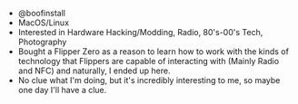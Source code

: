 - @boofinstall
- MacOS/Linux
- Interested in Hardware Hacking/Modding, Radio, 80's-00's Tech, Photography
- Bought a Flipper Zero as a reason to learn how to work with the kinds of technology that Flippers are capable of interacting with (Mainly Radio and NFC) and naturally, I ended up here.
- No clue what I'm doing, but it's incredibly interesting to me, so maybe one day I'll have a clue.
